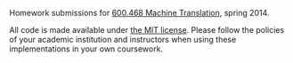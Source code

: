 Homework submissions for [600.468 Machine Translation][mt-class],
spring 2014.

All code is made available under [the MIT license](COPYING).
Please follow the policies of your academic institution and instructors
when using these implementations in your own coursework.

[mt-class]: http://mt-class.org/jhu/
